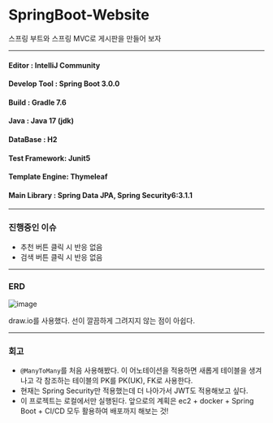 # SpringBoot-Website
 스프링 부트와 스프링 MVC로 게시판을 만들어 보자

---

#### Editor : IntelliJ Community
#### Develop Tool : Spring Boot 3.0.0
#### Build : Gradle 7.6
#### Java : Java 17 (jdk)
#### DataBase : H2
#### Test Framework: Junit5
#### Template Engine: Thymeleaf
#### Main Library : Spring Data JPA, Spring Security6:3.1.1

---

### 진행중인 이슈
- 추천 버튼 클릭 시 반응 없음
- 검색 버튼 클릭 시 반응 없음

---

### ERD
![image](https://user-images.githubusercontent.com/91050780/211245465-2724331c-d9f3-4c12-b29e-c8769c7be7cd.png)

draw.io를 사용했다. 선이 깔끔하게 그려지지 않는 점이 아쉽다.

---
### 회고
- `@ManyToMany`를 처음 사용해봤다. 이 어노테이션을 적용하면 새롭게 테이블을 생겨나고 각 참조하는 테이블의 PK를 PK(UK), FK로 사용한다.
- 현재는 Spring Security만 적용했는데 더 나아가서 JWT도 적용해보고 싶다.
- 이 프로젝트는 로컬에서만 실행된다. 앞으로의 계획은 ec2 + docker + Spring Boot + CI/CD 모두 활용하여 배포까지 해보는 것!
